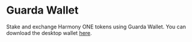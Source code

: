 # Guarda Wallet

Stake and exchange Harmony ONE tokens using Guarda Wallet. You can download the desktop wallet [here](https://guarda.com/).

